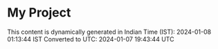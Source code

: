 # My Project

This content is dynamically generated in Indian Time (IST): 2024-01-08 01:13:44 IST
Converted to UTC: 2024-01-07 19:43:44 UTC
